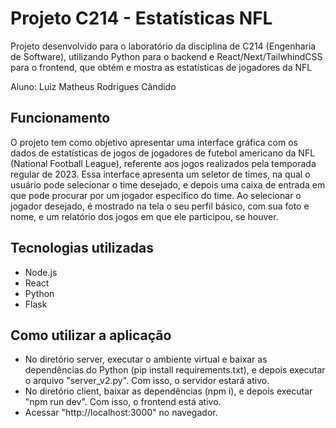 # Projeto C214 - Estatísticas NFL

Projeto desenvolvido para o laboratório da disciplina de C214 (Engenharia de Software), utilizando Python para o backend e React/Next/TailwhindCSS para o frontend, que obtém e mostra as estatísticas de jogadores da NFL

Aluno: Luiz Matheus Rodrigues Cândido

## Funcionamento  
O projeto tem como objetivo apresentar uma interface gráfica com os dados de estatísticas de jogos de jogadores de futebol americano da NFL (National Football League), referente aos jogos realizados pela temporada regular de 2023. Essa interface apresenta um seletor de times, na qual o usuário pode selecionar o time desejado, e depois uma caixa de entrada em que pode procurar por um jogador específico do time. Ao selecionar o jogador desejado, é mostrado na tela o seu perfil básico, com sua foto e nome, e um relatório dos jogos em que ele participou, se houver.

## Tecnologias utilizadas
- Node.js
- React
- Python
- Flask

## Como utilizar a aplicação
- No diretório server, executar o ambiente virtual e baixar as dependências do Python (pip install requirements.txt), e depois executar o arquivo "server_v2.py". Com isso, o servidor estará ativo.
- No diretório client, baixar as dependências (npm i), e depois executar "npm run dev". Com isso, o frontend está ativo.
- Acessar "http://localhost:3000" no navegador.
